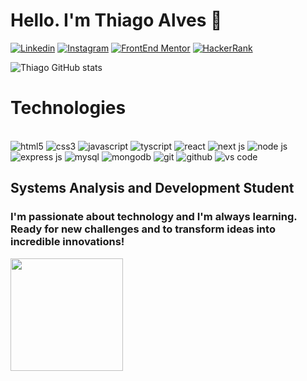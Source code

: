 # Hello. I'm Thiago Alves 👋

[![Linkedin](https://img.shields.io/badge/LinkedIn-0A66C2.svg?style=for-the-badge&logo=LinkedIn&logoColor=white)](https://www.linkedin.com/in/thiago-alves-010915274/) [![Instagram](https://img.shields.io/badge/Instagram-E4405F.svg?style=for-the-badge&logo=Instagram&logoColor=white)](https://www.instagram.com/thiagopaulista87/) [![FrontEnd Mentor](https://img.shields.io/badge/Frontend%20Mentor-3F54A3.svg?style=for-the-badge&logo=Frontend-Mentor&logoColor=white)](https://www.frontendmentor.io/profile/MrThiago87) [![HackerRank](https://img.shields.io/badge/HackerRank-00EA64.svg?style=for-the-badge&logo=HackerRank&logoColor=white)](https://www.hackerrank.com/profile/thiago87gsa)

![Thiago GitHub stats](https://github-readme-stats.vercel.app/api?username=Thiago87dev&show_icons=true&theme=dark)

# Technologies 

<div style="inline-block"><br/>
    <img src="https://img.shields.io/badge/HTML5-E34F26.svg?style=for-the-badge&logo=HTML5&logoColor=white" alt="html5"/>
    <img src="https://img.shields.io/badge/CSS3-1572B6.svg?style=for-the-badge&logo=CSS3&logoColor=white" alt="css3"/>
    <img src="https://img.shields.io/badge/JavaScript-F7DF1E.svg?style=for-the-badge&logo=JavaScript&logoColor=black" alt="javascript"/>
    <img src="https://img.shields.io/badge/JavaScript-F7DF1E.svg?style=for-the-badge&logo=JavaScript&logoColor=black" alt="tyscript"/>
    <img src=" https://img.shields.io/badge/TypeScript-3178C6.svg?style=for-the-badge&logo=TypeScript&logoColor=white" alt="react"/>
    <img src="https://img.shields.io/badge/Next.js-000000.svg?style=for-the-badge&logo=nextdotjs&logoColor=white" alt="next js"/>
    <img src="https://img.shields.io/badge/Node.js-339933.svg?style=for-the-badge&logo=nodedotjs&logoColor=white" alt="node js"/>
    <img src="https://img.shields.io/badge/express.js-%23404d59.svg?style=for-the-badge&logo=express&logoColor=%2361DAFB" alt="express js"/>
    <img src="https://img.shields.io/badge/MySQL-4479A1.svg?style=for-the-badge&logo=MySQL&logoColor=white" alt="mysql"/>
    <img src="https://img.shields.io/badge/MongoDB-47A248.svg?style=for-the-badge&logo=MongoDB&logoColor=white" alt="mongodb"/>
    <img src="https://img.shields.io/badge/Git-F05032.svg?style=for-the-badge&logo=Git&logoColor=white" alt="git"/>
    <img src="https://img.shields.io/badge/GitHub-181717.svg?style=for-the-badge&logo=GitHub&logoColor=white" alt="github"/>
    <img src="https://img.shields.io/badge/Visual%20Studio%20Code-007ACC.svg?style=for-the-badge&logo=Visual-Studio-Code&logoColor=white" alt="vs code"/>
</div>

## Systems Analysis and Development Student
### I'm passionate about technology and I'm always learning. Ready for new challenges and to transform ideas into incredible innovations!


<div>
<a href="https://github.com/Thiago87dev">
<img height="180em" src="https://github-readme-stats-git-masterrstaa-rickstaa.vercel.app/api/top-langs/?username=Thiago87dev&layout=compact&langs_count=7&theme=dracula"/>
</div>
